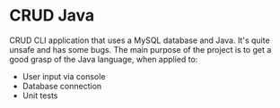# CRUD Java

CRUD CLI application that uses a MySQL database and Java. It's quite unsafe and has some bugs. The main purpose of the project is to get a good grasp of the Java language, when applied to:

 - User input via console
 - Database connection
 - Unit tests
